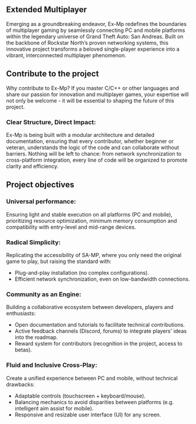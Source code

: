## Extended Multiplayer
Emerging as a groundbreaking endeavor, Ex-Mp redefines the boundaries of multiplayer gaming by seamlessly connecting PC and mobile platforms within the legendary universe of Grand Theft Auto: San Andreas. Built on the backbone of Rockstar North’s proven networking systems, this innovative project transforms a beloved single-player experience into a vibrant, interconnected multiplayer phenomenon.

## Contribute to the project
Why contribute to Ex-Mp? If you master C/C++ or other languages and share our passion for innovation and multiplayer games, your expertise will not only be welcome - it will be essential to shaping the future of this project.

### Clear Structure, Direct Impact:
Ex-Mp is being built with a modular architecture and detailed documentation, ensuring that every contributor, whether beginner or veteran, understands the logic of the code and can collaborate without barriers. Nothing will be left to chance: from network synchronization to cross-platform integration, every line of code will be organized to promote clarity and efficiency.

## Project objectives
### Universal performance:
Ensuring light and stable execution on all platforms (PC and mobile), prioritizing resource optimization, minimum memory consumption and compatibility with entry-level and mid-range devices.
### Radical Simplicity:
Replicating the accessibility of SA-MP, where you only need the original game to play, but raising the standard with:
  * Plug-and-play installation (no complex configurations).
  * Efficient network synchronization, even on low-bandwidth connections.
### Community as an Engine:
Building a collaborative ecosystem between developers, players and enthusiasts:
  * Open documentation and tutorials to facilitate technical contributions.
  * Active feedback channels (Discord, forums) to integrate players' ideas into the roadmap.
  * Reward system for contributors (recognition in the project, access to betas).
### Fluid and Inclusive Cross-Play:
Create a unified experience between PC and mobile, without technical drawbacks:
  * Adaptable controls (touchscreen + keyboard/mouse).
  * Balancing mechanics to avoid disparities between platforms (e.g. intelligent aim assist for mobile).
  * Responsive and resizable user interface (UI) for any screen.